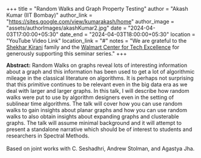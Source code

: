 +++
title = "Random Walks and Graph Property Testing"
author = "Akash Kumar (IIT Bombay)"
author_link = "https://sites.google.com/view/kumarakash/home"
author_image = "assets/authorImages/akashKumar2.jpg"
date = "2024-04-03T17:00:00+05:30"
date_end = "2024-04-03T18:00:00+05:30"
location = "YouTube Video Link"
location_link = "#"
notes = "We are grateful to the <a href = "https://www.accel.com/people/shekhar-kirani" target= "_blank">Shekhar Kirani</a> family and the <a href = "https://www.csa.iisc.ac.in/cfe-walmart/" target= "_blank">Walmart Center for Tech Excellence</a> for generously supporting this seminar series."
+++

<b>Abstract:</b>
Random Walks on graphs reveal lots of interesting information about
a graph and this information has been used to get a lot of algorithmic
mileage in the classical literature on algorithms. It is perhaps not
surprising that this primitive continues to be relevant even in the big data
era as we deal with larger and larger graphs. In this talk, I will describe
how random walks were put to use by algorithm designers even in the
setting of sublinear time algorithms. The talk will cover how you can
use random walks to gain insights about planar graphs and how you can
use random walks to also obtain insights about expanding graphs and
clusterable graphs. The talk will assume minimal background and it will
attempt to present a standalone narrative which should be of interest to
students and researchers in Spectral Methods.
<br><br>
Based on joint works with C. Seshadhri, Andrew Stolman, and Agastya Jha.